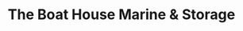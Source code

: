 ---
title: "The Boat House Marine & Storage"
url: /alpena/the-boat-house-marine-and-storage/
shop: boat
---